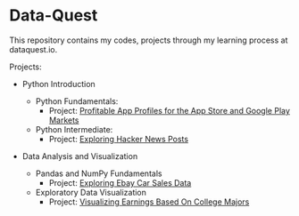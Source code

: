 # Data-Quest

This repository contains my codes, projects through my learning process at dataquest.io.

Projects:

- Python Introduction
  - Python Fundamentals:
    - Project: [Profitable App Profiles for the App Store and Google Play Markets](https://github.com/thienphuvu750/Data-Quest/blob/main/python-introduction/Guided%20Project_%20Profitable%20App%20Profiles%20for%20the%20App%20Store%20and%20Google%20Play%20Markets/Basics.ipynb)
  - Python Intermediate:
    - Project: [Exploring Hacker News Posts](https://github.com/thienphuvu750/Data-Quest/blob/main/python-introduction/Guided%20Project_%20Exploring%20Hacker%20News%20Posts/Basics.ipynb)

- Data Analysis and Visualization
  - Pandas and NumPy Fundamentals
    - Project: [Exploring Ebay Car Sales Data](https://github.com/thienphuvu750/Data-Quest/blob/main/data-analysis-and-visualization/Guided%20Project_%20Exploring%20Ebay%20Car%20Sales%20Data/Basics.ipynb)
  - Exploratory Data Visualization
    - Project: [Visualizing Earnings Based On College Majors](https://github.com/thienphuvu750/Data-Quest/blob/main/data-analysis-and-visualization/Guided%20Project_%20Visualizing%20Earnings%20Based%20On%20College%20Majors/Basics.ipynb)
